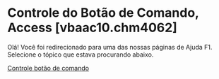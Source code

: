 
# Controle do Botão de Comando, Access [vbaac10.chm4062]

Olá! Você foi redirecionado para uma das nossas páginas de Ajuda F1. Selecione o tópico que estava procurando abaixo.

[Controle botão de comando](http://msdn.microsoft.com/library/aea2b8e8-2249-0055-472f-e67b86044669%28Office.15%29.aspx)
